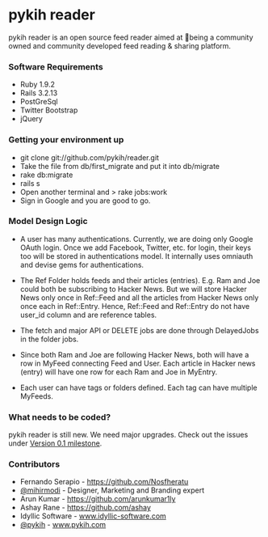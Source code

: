# pykih reader

pykih reader is an open source feed reader aimed at being a community owned and community developed feed reading & sharing platform.

### Software Requirements

* Ruby 1.9.2
* Rails 3.2.13
* PostGreSql
* Twitter Bootstrap
* jQuery

### Getting your environment up

* git clone git://github.com/pykih/reader.git
* Take the file from db/first_migrate and put it into db/migrate
* rake db:migrate
* rails s
* Open another terminal and > rake jobs:work
* Sign in Google and you are good to go.

### Model Design Logic

* A user has many authentications. Currently, we are doing only Google OAuth login. Once we add Facebook, Twitter, etc. for login, their keys too will be stored in authentications model. It internally uses omniauth and devise gems for authentications.

* The Ref Folder holds feeds and their articles (entries). E.g. Ram and Joe could both be subscribing to Hacker News. But we will store Hacker News only once in Ref::Feed and all the articles from Hacker News only once each in Ref::Entry. Hence, Ref::Feed and Ref::Entry do not have user_id column and are reference tables.

* The fetch and major API or DELETE jobs are done through DelayedJobs in the folder jobs.

* Since both Ram and Joe are following Hacker News, both will have a row in MyFeed connecting Feed and User. Each article in Hacker news (entry) will have one row for each Ram and Joe in MyEntry.

* Each user can have tags or folders defined. Each tag can have multiple MyFeeds.

### What needs to be coded?

pykih reader is still new. We need major upgrades. Check out the issues under [Version 0.1 milestone](https://github.com/pykih/reader/issues?milestone=1&page=1&state=open). 

### Contributors

* Fernando Serapio - https://github.com/Nosfheratu
* [@mihirmodi](https://twitter.com/mihirmodi) - Designer, Marketing and Branding expert
* Arun Kumar - https://github.com/arunkumar1ly
* Ashay Rane - https://github.com/ashay
* Idyllic Software - www.idyllic-software.com
* [@pykih](https://twitter.com/pykih) - www.pykih.com